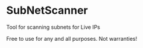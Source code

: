 # SubNetScanner
Tool for scanning subnets for Live IPs

Free to use for any and all purposes.  Not warranties!

